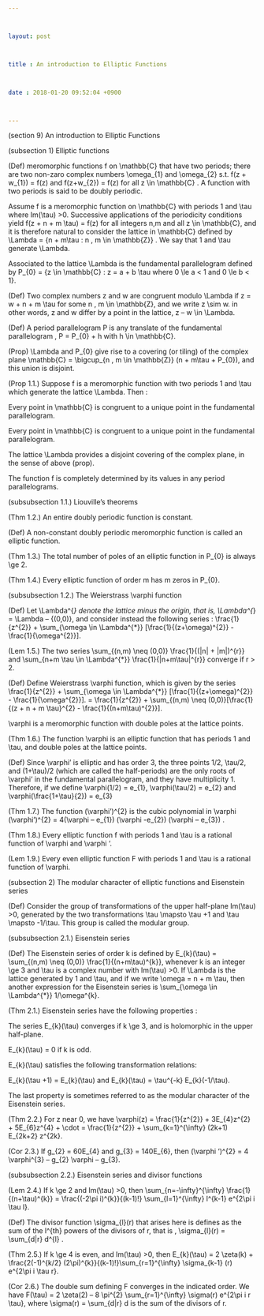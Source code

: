 ```yaml
---



layout: post



title : An introduction to Elliptic Functions



date : 2018-01-20 09:52:04 +0900



---
```


(section 9) An introduction to Elliptic Functions

(subsection 1) Elliptic functions

(Def) meromorphic functions f on \mathbb{C} that have two periods; there are two non-zaro complex numbers \omega_{1} and \omega_{2} s.t. f(z + w_{1}) = f(z) and f(z+w_{2}) = f(z) for all z \in \mathbb{C} . A function with two periods is said to be doubly periodic.

Assume f is a meromorphic function on \mathbb{C} with periods 1 and \tau where Im(\tau) >0. Successive applications of the periodicity conditions yield f(z + n + m \tau) = f(z) for all integers n,m and all z \in \mathbb{C}, and it is therefore natural to consider the lattice in \mathbb{C} defined by \Lambda = {n + m\tau : n , m \in \mathbb{Z}} . We say that 1 and \tau generate \Lambda.

Associated to the lattice \Lambda is the fundamental parallelogram defined by P_{0} = {z \in \mathbb{C} : z = a + b \tau where 0 \le a < 1 and 0 \le b < 1}.

(Def) Two complex numbers z and w are congruent modulo \Lambda if z = w + n + m \tau for some n , m \in \mathbb{Z}, and we write z \sim w. in other words, z and w differ by a point in the lattice, z – w \in \Lambda.

(Def) A period parallelogram P is any translate of the fundamental parallelogram , P = P_{0} + h with h \in \mathbb{C}.

(Prop) \Lambda and P_{0} give rise to a covering (or tiling) of the complex plane \mathbb{C} = \bigcup_{n , m \in \mathbb{Z}} (n + m\tau + P_{0}), and this union is disjoint.

(Prop 1.1.) Suppose f is a meromorphic function with two periods 1 and \tau which generate the lattice \Lambda. Then :

Every point in \mathbb{C} is congruent to a unique point in the fundamental parallelogram.

Every point in \mathbb{C} is congruent to a unique point in the fundamental parallelogram.

The lattice \Lambda provides a disjoint covering of the complex plane, in the sense of above (prop).

The function f is completely determined by its values in any period parallelograms.

(subsubsection 1.1.) Liouville’s theorems

(Thm 1.2.) An entire doubly periodic function is constant.

(Def) A non-constant doubly periodic meromorphic function is called an elliptic function.

(Thm 1.3.) The total number of poles of an elliptic function in P_{0} is always \ge 2.

(Thm 1.4.) Every elliptic function of order m has m zeros in P_{0}.

(subsubsection 1.2.) The Weierstrass \varphi function

 (Def) Let \Lambda^{*} denote the lattice minus the origin, that is, \Lambda^{*} = \Lambda – {(0,0)}, and consider instead the following series : \frac{1}{z^{2}} + \sum_{\omega \in \Lambda^{*}} [\frac{1}{(z+\omega)^{2}} - \frac{1}{\omega^{2}}].

(Lem 1.5.) The two series \sum_{(n,m) \neq (0,0)} \frac{1}{(|n| + |m|)^{r}} and \sum_{n+m \tau \in \Lambda^{*}} \frac{1}{|n+m\tau|^{r}} converge if r > 2.

(Def) Define Weierstrass \varphi function, which is given by the series \frac{1}{z^{2}} + \sum_{\omega \in \Lambda^{*}} [\frac{1}{(z+\omega)^{2}} - \frac{1}{\omega^{2}}]. = \frac{1}{z^{2}} + \sum_{(n,m) \neq (0,0)}[\frac{1}{(z + n + m \tau}^{2} - \frac{1}{(n+m\tau)^{2}}].

\varphi is a meromorphic function with double poles at the lattice points.

(Thm 1.6.) The function \varphi is an elliptic function that has periods 1 and \tau, and double poles at the lattice points.

(Def) Since \varphi’ is elliptic and has order 3, the three points 1/2, \tau/2, and (1+\tau)/2 (which are called the half-periods) are the only roots of \varphi’ in the fundamental parallelogram, and they have multiplicity 1. Therefore, if we define \varphi(1/2) = e_{1}, \varphi(\tau/2) = e_{2} and \varphi(\frac{1+\tau}{2}) = e_{3}

(Thm 1.7.) The function (\varphi’)^{2} is the cubic polynomial in \varphi (\varphi’)^{2} = 4(\varphi – e_{1}) (\varphi -e_{2}) (\varphi – e_{3}) .

(Thm 1.8.) Every elliptic function f with periods 1 and \tau is a rational function of \varphi and \varphi ‘.

(Lem 1.9.) Every even elliptic function F with periods 1 and \tau is a rational function of \varphi.

(subsection 2) The modular character of elliptic functions and Eisenstein series

(Def) Consider the group of transformations of the upper half-plane Im(\tau) >0, generated by the two transformations \tau \mapsto \tau +1 and \tau \mapsto -1/\tau. This group is called the modular group.

(subsubsection 2.1.) Eisenstein series

(Def) The Eisenstein series of order k is defined by E_{k}(\tau) = \sum_{(n,m) \neq (0,0)} \frac{1}{(n+m\tau)^{k}}, whenever k is an integer \ge 3 and \tau is a complex number with Im(\tau) >0. If \Lambda is the lattice generated by 1 and \tau, and if we write \omega = n + m \tau, then another expression for the Eisenstein series is \sum_{\omega \in \Lambda^{*}} 1/\omega^{k}.

(Thm 2.1.) Eisenstein series have the following properties :

The series E_{k}(\tau) converges if k \ge 3, and is holomorphic in the upper half-plane.

E_{k}(\tau) = 0 if k is odd.

E_{k}(\tau) satisfies the following transformation relations:

E_{k}(\tau +1) = E_{k}(\tau) and E_{k}(\tau) = \tau^{-k} E_{k}(-1/\tau).

The last property is sometimes referred to as the modular character of the Eisenstein series.

(Thm 2.2.) For z near 0, we have \varphi(z) = \frac{1}{z^{2}} + 3E_{4}z^{2} + 5E_{6}z^{4} + \cdot = \frac{1}{z^{2}} + \sum_{k=1}^{\infty} (2k+1) E_{2k+2} z^{2k}.

(Cor 2.3.) If g_{2} = 60E_{4} and g_{3} = 140E_{6}, then (\varphi ‘)^{2} = 4 \varphi^{3} – g_{2} \varphi – g_{3}.

(subsubsection 2.2.) Eisenstein series and divisor functions

(Lem 2.4.) If k \ge 2 and Im(\tau) >0, then \sum_{n=-\infty}^{\infty} \frac{1}{(n+\tau)^{k}} = \frac{(-2\pi i)^{k}}{(k-1)!} \sum_{l=1}^{\infty} l^{k-1} e^{2\pi i \tau l}.

(Def) The divisor function \sigma_{l}(r) that arises here is defines as the sum of the l^{th} powers of the divisors of r, that is , \sigma_{l}(r) = \sum_{d|r} d^{l} .

(Thm 2.5.) If k \ge 4 is even, and Im(\tau) >0, then E_{k}(\tau) = 2 \zeta(k) + \frac{2(-1)^{k/2} (2\pi)^{k}}{(k-1)!}\sum_{r=1}^{\infty} \sigma_{k-1} (r) e^{2\pi i \tau r}.

(Cor 2.6.) The double sum defining F converges in the indicated order. We have F(\tau) = 2 \zeta(2) – 8 \pi^{2} \sum_{r=1}^{\infty} \sigma(r) e^{2\pi i r \tau}, where \sigma(r) = \sum_{d|r} d is the sum of the divisors of r.

